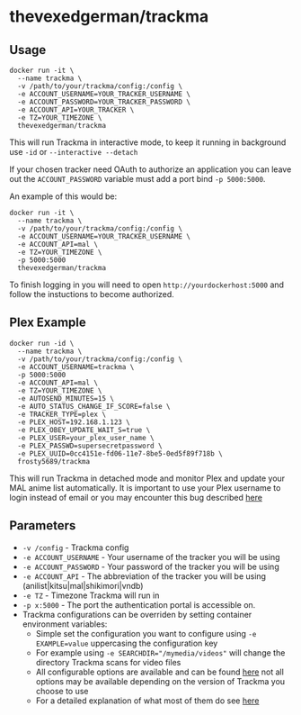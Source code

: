 [hub]: https://hub.docker.com/r/thevexedgerman/trackma/

# thevexedgerman/trackma


## Usage

```
docker run -it \
  --name trackma \
  -v /path/to/your/trackma/config:/config \
  -e ACCOUNT_USERNAME=YOUR_TRACKER_USERNAME \
  -e ACCOUNT_PASSWORD=YOUR_TRACKER_PASSWORD \
  -e ACCOUNT_API=YOUR_TRACKER \
  -e TZ=YOUR_TIMEZONE \
  thevexedgerman/trackma
```
This will run Trackma in interactive mode, to keep it running in background use `-id` or `--interactive --detach`

If your chosen tracker need OAuth to authorize an application you can leave out the `ACCOUNT_PASSWORD` variable must add a port bind `-p 5000:5000`.

An example of this would be:

```
docker run -it \
  --name trackma \
  -v /path/to/your/trackma/config:/config \
  -e ACCOUNT_USERNAME=YOUR_TRACKER_USERNAME \
  -e ACCOUNT_API=mal \
  -e TZ=YOUR_TIMEZONE \
  -p 5000:5000
  thevexedgerman/trackma
```

To finish logging in you will need to open `http://yourdockerhost:5000` and follow the instuctions to become authorized.

## Plex Example

```
docker run -id \
  --name trackma \
  -v /path/to/your/trackma/config:/config \
  -e ACCOUNT_USERNAME=trackma \
  -p 5000:5000
  -e ACCOUNT_API=mal \
  -e TZ=YOUR_TIMEZONE \
  -e AUTOSEND_MINUTES=15 \
  -e AUTO_STATUS_CHANGE_IF_SCORE=false \
  -e TRACKER_TYPE=plex \
  -e PLEX_HOST=192.168.1.123 \
  -e PLEX_OBEY_UPDATE_WAIT_S=true \
  -e PLEX_USER=your_plex_user_name \
  -e PLEX_PASSWD=supersecretpassword \
  -e PLEX_UUID=0cc4151e-fd06-11e7-8be5-0ed5f89f718b \
  frosty5689/trackma
```
This will run Trackma in detached mode and monitor Plex and update your MAL anime list automatically.
It is important to use your Plex username to login instead of email or you may encounter this bug described [here](https://github.com/z411/trackma/issues/464)

## Parameters

* `-v /config` - Trackma config
* `-e ACCOUNT_USERNAME` - Your username of the tracker you will be using
* `-e ACCOUNT_PASSWORD` - Your password of the tracker you will be using
* `-e ACCOUNT_API` - The abbreviation of the tracker you will be using (anilist|kitsu|mal|shikimori|vndb)
* `-e TZ` - Timezone Trackma will run in
* `-p x:5000` - The port the authentication portal is accessible on.
* Trackma configurations can be overriden by setting container environment variables:
    * Simple set the configuration you want to configure using `-e EXAMPLE=value` uppercasing the configuration key
    * For example using `-e SEARCHDIR="/mymedia/videos"` will change the directory Trackma scans for video files
    * All configurable options are available and can be found [here](https://github.com/z411/trackma/blob/master/trackma/utils.py#L350) not all options may be available depending on the version of Trackma you choose to use
    * For a detailed explanation of what most of them do see [here](https://github.com/z411/trackma/wiki/Configuration-File)

